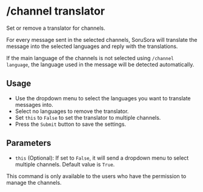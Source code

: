 # /channel translator

Set or remove a translator for channels.

For every message sent in the selected channels, SoruSora will translate the message into the selected languages and reply with the translations.

If the main language of the channels is not selected using `/channel language`, the language used in the message will be detected automatically.

## Usage

* Use the dropdown menu to select the languages you want to translate messages into.
* Select no languages to remove the translator.
* Set `this` to `False` to set the translator to multiple channels.
* Press the `Submit` button to save the settings.

## Parameters

* `this` (Optional): If set to `False`, it will send a dropdown menu to select multiple channels. Default value is `True`.

This command is only available to the users who have the permission to manage the channels.
